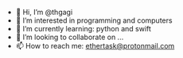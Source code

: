 - 👋 Hi, I’m @thgagi
- 👀 I’m interested in programming and computers
- 🌱 I’m currently learning: python and swift
- 💞️ I’m looking to collaborate on ...
- 📫 How to reach me: ethertask@protonmail.com

<!---
thgagi/thgagi is a ✨ special ✨ repository because its `README.md` (this file) appears on your GitHub profile.
You can click the Preview link to take a look at your changes.
--->
